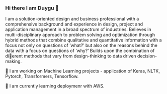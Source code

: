### Hi there I am Duygu 👋

I am a solution-oriented design and business professional with a comprehensive background and experience in design, project and 
application management in a broad spectrum of industries. Believes in multi-disciplinary approach to problem solving and optimization 
through hybrid methods that combine qualitative and quantitative information with a focus not only on questions of ‘what?’ but also on the 
reasons behind the data with a focus on questions of ‘why?’ Builds upon the combination of dierent methods that vary from design-thinking 
to data driven decision-making.

🔭 I am working on Machine Learning projects - application of Keras, NLTK, Pytorch, Transformers, Tensorflow.

🌱 I am currently learning deploymenr with AWS.

<!--
**Duygubirol/Duygubirol** is a ✨ _special_ ✨ repository because its `README.md` (this file) appears on your GitHub profile.

Here are some ideas to get you started:

- 🔭 I’m currently working on ...
- 🌱 I’m currently learning ...
- 👯 I’m looking to collaborate on ...
- 🤔 I’m looking for help with ...
- 💬 Ask me about ...
- 📫 How to reach me: ...
- 😄 Pronouns: ...
- ⚡ Fun fact: ...
-->
